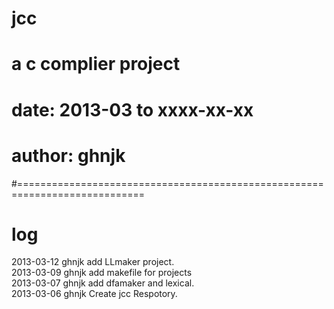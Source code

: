 # jcc 
# a c complier project
# date: 2013-03 to xxxx-xx-xx
# author: ghnjk
#============================================================================


# log
2013-03-12    ghnjk    add LLmaker project. <br />
2013-03-09    ghnjk    add makefile for projects <br />
2013-03-07    ghnjk    add dfamaker and lexical. <br />
2013-03-06    ghnjk    Create jcc Respotory.
